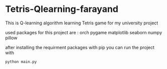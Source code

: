 # Tetris-Qlearning-farayand
This is Q-learning algorithm learning Tetris game for my university project

used packages for this project are :
orch pygame matplotlib seaborn numpy pillow

after installing the requirment packages with pip you can run the project with
```
python main.py
```
